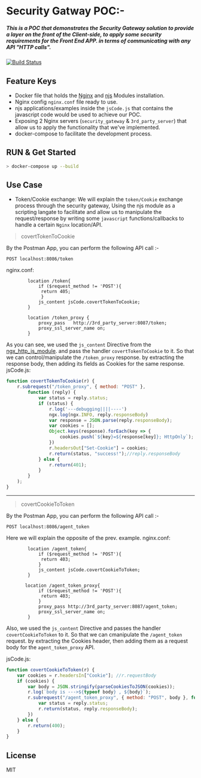 #  Security Gatway POC:-

##### This is a POC that demonstrates the Security Gateway solution to provide a layer on the front of the Client-side, to apply some security requirements for the Front End APP. in terms of communicating with any API "HTTP calls". 

[![Build Status](https://travis-ci.org/joemccann/dillinger.svg?branch=master)](https://travis-ci.org/joemccann/dillinger)

## Feature Keys

- Docker file that holds the [Nginx](https://hub.docker.com/_/nginx) and [njs](https://github.com/nginx/njs) Modules installation.
- Nginx config `nginx.conf` file ready to use.
- njs applications/examples inside the `jsCode.js` that contains the javascript code would be used to achieve our POC.
- Exposing 2 Nginx servers (`security_gateway` & `3rd_party_server`) that allow us to apply the functionality that we've implemented.
- docker-compose to facilitate the development process.

## RUN & Get Started

```sh
> docker-compose up --build
```

## Use Case
- Token/Cookie exchange:
We will explain the `token/Cookie` exchange process through the security gateway, Using the njs module as a scripting langate to facilitate and allow us to manipulate the request/response by writing some `javascript` functions/callbacks to handle a certain `Nginx` location/API.

> covertTokenToCookie

By the Postman App, you can perform the following API call :-
```
POST localhost:8086/token
```

nginx.conf:
```config
        location /token{
            if ($request_method != 'POST'){
             return 405;
             }
            js_content jsCode.covertTokenToCookie;
        }

        location /token_proxy {
            proxy_pass   http://3rd_party_server:8087/token;
            proxy_ssl_server_name on;
        }
```
As you can see, we used the `js_content` Directive from the [ngx_http_js_module](https://nginx.org/en/docs/http/ngx_http_js_module.html#directives). and pass the handler `covertTokenToCookie` to it. So that we can control/manipulate the `/token_proxy` response. by extracting the response body, then adding its fields as Cookies for the same response.
jsCode.js:
```javascript
function covertTokenToCookie(r) {
    r.subrequest("/token_proxy", { method: "POST" },
        function (reply) {
            var status = reply.status;
            if (status) {
                r.log('---debugging||||----')
                ngx.log(ngx.INFO, reply.responseBody)
                var response = JSON.parse(reply.responseBody);
                var cookies = [];
                Object.keys(response).forEach(key => {
                    cookies.push(`${key}=${response[key]}; HttpOnly`);
                })
                r.headersOut["Set-Cookie"] = cookies;
                r.return(status, "success!");//reply.responseBody
            } else {
                r.return(401);
            }
        }
    );
}
```
-------------
> covertCookieToToken

By the Postman App, you can perform the following API call :-
```
POST localhost:8086/agent_token
```

Here we will explain the opposite of the prev. example.
nginx.conf:
```config
        location /agent_token{
            if ($request_method != 'POST'){
             return 403;
            }
            js_content jsCode.covertCookieToToken;
        }

       location /agent_token_proxy{
            if ($request_method != 'POST'){
             return 403;
            }
            proxy_pass http://3rd_party_server:8087/agent_token;
            proxy_ssl_server_name on;
        }
```
Also, we used the `js_content` Directive and passes the handler `covertCookieToToken` to it. So that we can cmanipulate the `/agent_token` request. by extracting the Cookies header, then adding them as a request body for the `agent_token_proxy` API.

jsCode.js:
```javascript
function covertCookieToToken(r) {
    var cookies = r.headersIn["Cookie"]; //r.requestBody
    if (cookies) {
        var body = JSON.stringify(parseCookiesToJSON(cookies));
        r.log(`body is --->${typeof body} , ${body}`);
        r.subrequest("/agent_token_proxy", { method: "POST", body }, function (reply) {
            var status = reply.status;
            r.return(status, reply.responseBody);
        })
    } else {
        r.return(400);
    }
}
```

## License

MIT
